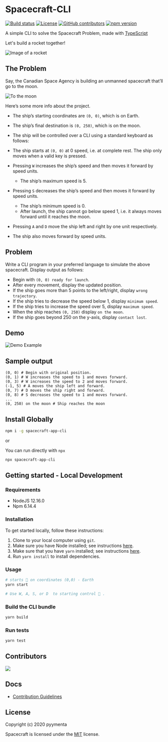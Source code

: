 # Spacecraft-CLI

[![Build status](https://travis-ci.org/pyymenta/spacecraft-cli.svg?branch=master)](https://travis-ci.org/github/pyymenta/spacecraft-cli)
[![License](https://img.shields.io/github/license/pyymenta/spacecraft-cli)](https://github.com/pyymenta/spacecraft-cli/blob/master/LICENSE)
[![GitHub contributors](https://img.shields.io/github/contributors/pyymenta/spacecraft-cli)](https://github.com/pyymenta/spacecraft-cli/graphs/contributors)
[![npm version](https://img.shields.io/npm/v/spacecraft-app-cli.svg?style=flat)](https://www.npmjs.com/package/spacecraft-app-cli)

A simple CLI to solve the Spacecraft Problem, made with [TypeScript](https://www.typescriptlang.org/)

Let's build a rocket together!

![Image of a rocket](./images/rocket.jpg)

## The Problem

Say, the Canadian Space Agency is building an unmanned spacecraft that’ll go to the moon.

![To the moon](https://i.imgur.com/15vvnfN.png)

Here’s some more info about the project.

* The ship’s starting coordinates are `(0, 0)`, which is on Earth.
* The ship’s final destination is `(0, 250)`, which is on the moon.
* The ship will be controlled over a CLI using a standard keyboard as follows:

* The ship starts at `(0, 0)` at 0 speed, i.e. at complete rest.
The ship only moves when a valid key is pressed.
* Pressing `W` increases the ship’s speed and then moves it forward by speed units.
  * The ship’s maximum speed is 5.
* Pressing `S` decreases the ship’s speed and then moves it forward by speed units.
  * The ship’s minimum speed is 0.
  * After launch, the ship cannot go below speed 1, i.e. it always moves forward until it reaches the moon.

* Pressing `A` and `D` move the ship left and right by one unit respectively.
* The ship also moves forward by speed units.

## Problem

Write a CLI program in your preferred language to simulate the above spacecraft. Display output as follows:

* Begin with `(0, 0) ready for launch`.
* After every movement, display the updated position.
* If the ship goes more than 5 points to the left/right, display `wrong trajectory`.
* If the ship tries to decrease the speed below 1, display `minimum speed`.
* If the ship tries to increase the speed over 5, display `maximum speed`.
* When the ship reaches `(0, 250)` display `on the moon`.
* If the ship goes beyond 250 on the y-axis, display `contact lost`.

## Demo

![Demo Example](./images/demo.gif)

## Sample output

```none
(0, 0) # Begin with original position.
(0, 1) # W increases the speed to 1 and moves forward.
(0, 3) # W increases the speed to 2 and moves forward.
(-1, 5) # A moves the ship left and forward.
(0, 7) # D moves the ship right and forward.
(0, 8) # S decreases the speed to 1 and moves forward.
...
(0, 250) on the moon # Ship reaches the moon
```

## Install Globally


```sh
npm i -g spacecraft-app-cli
```

or

You can run directly with `npx`

```sh
npx spacecraft-app-cli
```

## Getting started - Local Development

### Requirements

* NodeJS 12.16.0
* Npm 6.14.4

### Installation

To get started locally, follow these instructions:

1. Clone to your local computer using `git`.
2. Make sure you have Node installed; see instructions [here](https://nodejs.org/en/download/).
3. Make sure that you have `yarn` installed; see instructions [here](https://yarnpkg.com/lang/en/docs/install/).
4. Run `yarn install` to install dependencies.

### Usage

```sh
# starts 🚀 on coordinates (0,0) - Earth
yarn start

# Use W, A, S, or D  to starting control 🚀 .
```

### Build the CLI bundle

```sh
yarn build
```

### Run tests

```sh
yarn test
```

## Contributors

<a href="https://github.com/pyymenta/spacecraft-cli/graphs/contributors">
  <img src="https://contributors-img.web.app/image?repo=pyymenta/spacecraft-cli" />
</a>

## Docs

- [Contribution Guidelines](./docs/contributor-guidelines.md)

## License

Copyright (c) 2020 pyymenta

Spacecraft is licensed under the [MIT](LICENSE) license.
